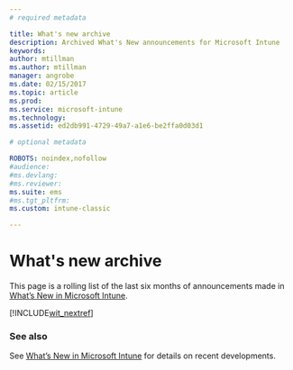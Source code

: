 ```yaml
---
# required metadata

title: What's new archive 
description: Archived What's New announcements for Microsoft Intune
keywords:
author: mtillman
ms.author: mtillman
manager: angrobe
ms.date: 02/15/2017
ms.topic: article
ms.prod:
ms.service: microsoft-intune
ms.technology:
ms.assetid: ed2db991-4729-49a7-a1e6-be2ffa0d03d1

# optional metadata

ROBOTS: noindex,nofollow
#audience:
#ms.devlang:
#ms.reviewer:
ms.suite: ems
#ms.tgt_pltfrm:
ms.custom: intune-classic

---
```

# What's new archive

This page is a rolling list of the last six months of announcements made in [What’s New in Microsoft Intune](whats-new-in-microsoft-intune.md).

[!INCLUDE[wit_nextref](../includes/whats-new-last-six-months.md)]

### See also
See [What’s New in Microsoft Intune](whats-new-in-microsoft-intune.md) for details on recent developments.
